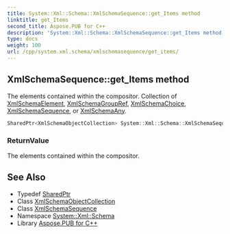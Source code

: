 ```yaml
---
title: System::Xml::Schema::XmlSchemaSequence::get_Items method
linktitle: get_Items
second_title: Aspose.PUB for C++
description: 'System::Xml::Schema::XmlSchemaSequence::get_Items method. The elements contained within the compositor. Collection of XmlSchemaElement, XmlSchemaGroupRef, XmlSchemaChoice, XmlSchemaSequence, or XmlSchemaAny in C++.'
type: docs
weight: 100
url: /cpp/system.xml.schema/xmlschemasequence/get_items/
---
```

## XmlSchemaSequence::get_Items method


The elements contained within the compositor. Collection of [XmlSchemaElement](../../xmlschemaelement/), [XmlSchemaGroupRef](../../xmlschemagroupref/), [XmlSchemaChoice](../../xmlschemachoice/), [XmlSchemaSequence](../), or [XmlSchemaAny](../../xmlschemaany/).

```cpp
SharedPtr<XmlSchemaObjectCollection> System::Xml::Schema::XmlSchemaSequence::get_Items() override
```


### ReturnValue

The elements contained within the compositor.

## See Also

* Typedef [SharedPtr](../../../system/sharedptr/)
* Class [XmlSchemaObjectCollection](../../xmlschemaobjectcollection/)
* Class [XmlSchemaSequence](../)
* Namespace [System::Xml::Schema](../../)
* Library [Aspose.PUB for C++](../../../)
